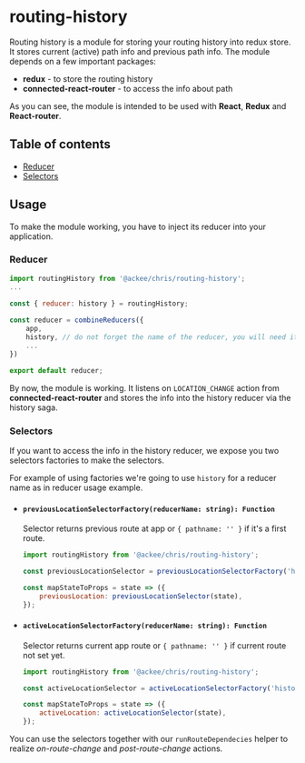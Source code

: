 # routing-history

Routing history is a module for storing your routing history into redux store. It stores current (active) path info and previous path info. The module depends on a few important packages:

-   **redux** - to store the routing history
-   **connected-react-router** - to access the info about path

As you can see, the module is intended to be used with **React**, **Redux** and **React-router**.

## Table of contents

* [Reducer](#reducer)
* [Selectors](#selectors)

## Usage

To make the module working, you have to inject its reducer into your application.

### Reducer

```javascript
import routingHistory from '@ackee/chris/routing-history';
...

const { reducer: history } = routingHistory;
    
const reducer = combineReducers({
    app,
    history, // do not forget the name of the reducer, you will need it
    ...
})

export default reducer;
```

By now, the module is working. It listens on `LOCATION_CHANGE` action from **connected-react-router** and stores the info into the history reducer via the history saga. 

### Selectors
If you want to access the info in the history reducer, we expose you two selectors factories to make the selectors. 

For example of using factories we're going to use `history` for a reducer name as in reducer usage example.

* #### `previousLocationSelectorFactory(reducerName: string): Function`

    Selector returns previous route at app or `{ pathname: '' }` if it's a first route.

    ```js
    import routingHistory from '@ackee/chris/routing-history';

    const previousLocationSelector = previousLocationSelectorFactory('history');

    const mapStateToProps = state => ({
        previousLocation: previousLocationSelector(state),
    });
    ```


* #### `activeLocationSelectorFactory(reducerName: string): Function`

    Selector returns current app route or `{ pathname: '' }` if current route not set yet.

    ```js
    import routingHistory from '@ackee/chris/routing-history';

    const activeLocationSelector = activeLocationSelectorFactory('history');

    const mapStateToProps = state => ({
        activeLocation: activeLocationSelector(state),
    });
    ```

You can use the selectors together with our `runRouteDependecies` helper to realize _on-route-change_ and _post-route-change_ actions.
